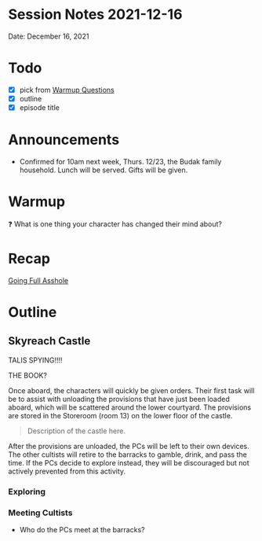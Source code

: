 # Session Notes 2021-12-16

Date: December 16, 2021

# Todo

- [x]  pick from [Warmup Questions](../%F0%9F%A7%B0%20Toolbox/%E2%9D%93%20Warmup%20Questions.md)
- [x]  outline
- [x]  episode title

# Announcements

- Confirmed for 10am next week, Thurs. 12/23, the Budak family household. Lunch will be served. Gifts will be given.

# Warmup

<aside>
❓ What is one thing your character has changed their mind about?

</aside>

# Recap

[Going Full Asshole](../Adventure%20Log/Going%20Full%20Asshole.md) 

# Outline

## Skyreach Castle

TALIS SPYING!!!!

THE BOOK?

Once aboard, the characters will quickly be given orders. Their first task will be to assist with unloading the provisions that have just been loaded aboard, which will be scattered around the lower courtyard. The provisions are stored in the Storeroom (room 13) on the lower floor of the castle. 

> Description of the castle here.
> 

After the provisions are unloaded, the PCs will be left to their own devices. The other cultists will retire to the barracks to gamble, drink, and pass the time. If the PCs decide to explore instead, they will be discouraged but not actively prevented from this activity.

### Exploring

### Meeting Cultists

- Who do the PCs meet at the barracks?